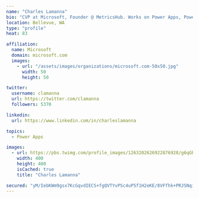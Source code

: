 ```yaml
---
name: "Charles Lamanna"
bio: "CVP at Microsoft, Founder @ MetricsHub. Works on Power Apps, Power Automate, Power Virtual Agent, Common Data Service and Dynamics 365."
location: Bellevue, WA
type: "profile"
heat: 83

affiliation:
  name: Microsoft
  domain: microsoft.com
  images:
    - url: "/assets/images/organizations/microsoft.com-50x50.jpg"
      width: 50
      height: 50

twitter:
  username: clamanna
  url: https://twitter.com/clamanna
  followers: 5370

linkedin:
  url: https://www.linkedin.com/in/charleslamanna

topics:
  - Power Apps

images:
  - url: https://pbs.twimg.com/profile_images/1263202626922876928/g6qGbHZ-_400x400.jpg
    width: 400
    height: 400
    isCached: true
    title: "Charles Lamanna"

secured: "yM/IebKWm9gsx7KcGqvdIECS+fgQVTYvPSc4uP5f1H2eKE/8VFfhk+PRJSNqiohofRC0MMvIB/5FKC2LMh/VO3cFmWcpVEuNs+4nb4BkOLOoYGh/ZexCtexnVBHQMWT0hMh2py9dVdJdx1aY+K6EK1yy4weYi6cuAOnoxfUNo5S4GfKiJl9DQlHr11+Lb/sY4gHoKpnVbI9P4Lx6ITb8frNTuK0iga71uc1sjhf1F/99CP/D59GBPvX4btI0ovdJgQFVneFkgcW2HUzEc5D2vCvvIRdpgYf/fKC3HteKpNIS6s23uw0PNf2oXLp79uEGRckvCKEkFMhurN3pWntjzJ+DqMABDBsUPt7tGvT9Ia3CDzT+r/R8mu+u/A63WJCFlArgjjefva63oHwzBvl1KqjsYCaA5mf6YD3exXRjWdY=;eufYYqChznYFRSaVJSMJjg=="
---
```


